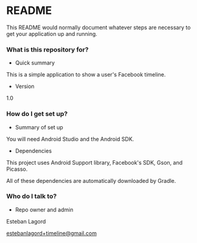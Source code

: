 # README #

This README would normally document whatever steps are necessary to get your application up and running.

### What is this repository for? ###

* Quick summary

This is a simple application to show a user's Facebook timeline.

* Version

1.0

### How do I get set up? ###

* Summary of set up

You will need Android Studio and the Android SDK.

* Dependencies

This project uses Android Support library, Facebook's SDK, Gson, and Picasso.

All of these dependencies are automatically downloaded by Gradle.


### Who do I talk to? ###

* Repo owner and admin

Esteban Lagord

estebanlagord+timeline@gmail.com